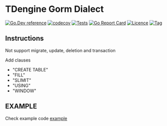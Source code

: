 # TDengine Gorm Dialect

[![Go.Dev reference](https://img.shields.io/badge/go.dev-reference-blue?logo=go&logoColor=white)](https://pkg.go.dev/github.com/thinkgos/tdengine-gorm?tab=doc)
[![codecov](https://codecov.io/gh/thinkgos/tdengine-gorm/graph/badge.svg?token=aHu5wq1m6i)](https://codecov.io/gh/thinkgos/tdengine-gorm)
[![Tests](https://github.com/thinkgos/tdengine-gorm/actions/workflows/ci.yml/badge.svg?branch=main)](https://github.com/thinkgos/tdengine-gorm/actions/workflows/ci.yml)
[![Go Report Card](https://goreportcard.com/badge/github.com/thinkgos/tdengine-gorm)](https://goreportcard.com/report/github.com/thinkgos/tdengine-gorm)
[![Licence](https://img.shields.io/github/license/thinkgos/tdengine-gorm)](https://raw.githubusercontent.com/thinkgos/tdengine-gorm/main/LICENSE)
[![Tag](https://img.shields.io/github/v/tag/thinkgos/tdengine-gorm)](https://github.com/thinkgos/tdengine-gorm/tags)


## Instructions

Not support migrate, update, deletion and transaction

Add clauses

* "CREATE TABLE"
* "FILL"
* "SLIMIT"
* "USING"
* "WINDOW"

## EXAMPLE

Check example code [example](./example/example.go)